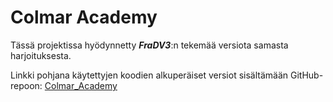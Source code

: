 # Colmar Academy

Tässä projektissa hyödynnetty _**FraDV3**_:n tekemää versiota samasta harjoituksesta.

Linkki pohjana käytettyjen koodien alkuperäiset versiot sisältämään GitHub-repoon: [Colmar_Academy](https://github.com/FraDV3/Colmar_Academy)